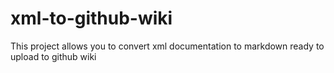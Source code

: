 # xml-to-github-wiki
This project allows you to convert xml documentation to markdown ready to upload to github wiki
